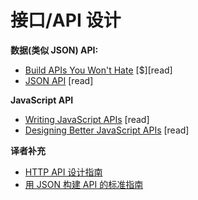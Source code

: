 # 接口/API 设计


**数据(类似 JSON) API:**

* [Build APIs You Won't Hate](http://apisyouwonthate.com/) [$][read]
* [JSON API](http://jsonapi.org/) [read]

**JavaScript API**

* [Writing JavaScript APIs](http://blog.wolksoftware.com/writing-javascript-apis) [read]
* [Designing Better JavaScript APIs](http://www.smashingmagazine.com/2012/10/designing-javascript-apis-usability/) [read]

**译者补充**

* [HTTP API 设计指南](https://github.com/cocoajin/http-api-design-ZH_CN)
* [用 JSON 构建 API 的标准指南](http://wiki.jikexueyuan.com/project/json-api/)
